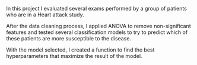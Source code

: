 
In this project I evaluated several exams performed by a group of patients who are in a Heart attack study.

After the data cleaning process, I applied ANOVA to remove non-significant features and tested several classification models to try to predict which of these patients are more susceptible to the disease.


With the model selected, I created a function to find the best hyperparameters that maximize the result of the model.
